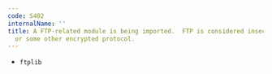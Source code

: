 ```yaml
---
code: S402
internalName: ''
title: A FTP-related module is being imported.  FTP is considered insecure. Use SSH/SFTP/SCP
  or some other encrypted protocol.
---
```


 * `ftplib`